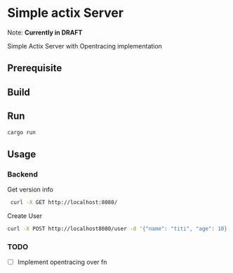 # Simple actix Server

Note: **Currently in DRAFT**

Simple Actix Server with Opentracing implementation

## Prerequisite

## Build

## Run

```sh
cargo run
```

## Usage

### Backend

Get version info

```sh
 curl -X GET http://localhost:8080/

```

Create User

```sh
curl -X POST http://localhost8080/user -d '{"name": "titi", "age": 10}'
```

### TODO

- [ ] Implement opentracing over fn